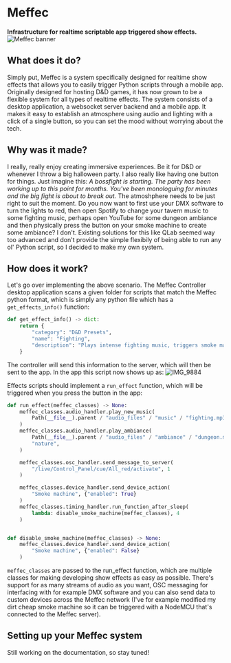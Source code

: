 # Meffec

**Infrastructure for realtime scriptable app triggered show effects.**
![Meffec banner](https://github.com/user-attachments/assets/5a5bd1db-a20f-49eb-ab6d-3649a0162a0a)

## What does it do?

Simply put, Meffec is a system specifically designed for realtime show effects that allows you to easily trigger Python scripts through a mobile app. Originally designed for hosting D&D games, it has now grown to be a flexible system for all types of realtime effects. The system consists of a desktop application, a websocket server backend and a mobile app. It makes it easy to establish an atmosphere using audio and lighting with a click of a single button, so you can set the mood without worrying about the tech.

## Why was it made?

I really, really enjoy creating immersive experiences. Be it for D&D or whenever I throw a big halloween party. I also really like having one button for things.
Just imagine this: _A bossfight is starting. The party has been working up to this point for months. You've been monologuing for minutes and the big fight is about to break out._ The atmoshphere needs to be just right to suit the moment. Do you now want to first use your DMX software to turn the lights to red, then open Spotify to change your tavern music to some fighting music, perhaps open YouTube for some dungeon ambiance and then physically press the button on your smoke machine to create some ambiance? I don't. Existing solutions for this like QLab seemed way too advanced and don't provide the simple flexibily of being able to run any ol' Python script, so I decided to make my own system.

## How does it work?

Let's go over implementing the above scenario. The Meffec Controller desktop application scans a given folder for scripts that match the Meffec python format, which is simply any python file which has a `get_effects_info()` function:

```python
def get_effect_info() -> dict:
    return {
        "category": "D&D Presets",
        "name": "Fighting",
        "description": "Plays intense fighting music, triggers smoke machine and turns lights red.",
    }
```

The controller will send this information to the server, which will then be sent to the app. In the app this script now shows up as:
![IMG_9884](https://github.com/user-attachments/assets/0b66ea12-48ce-4288-ad12-511b8b257e44)


Effects scripts should implement a `run_effect` function, which will be triggered when you press the button in the app:

```python
def run_effect(meffec_classes) -> None:
    meffec_classes.audio_handler.play_new_music(
        Path(__file__).parent / "audio_files" / "music" / "fighting.mp3"
    )
    meffec_classes.audio_handler.play_ambiance(
        Path(__file__).parent / "audio_files" / "ambiance" / "dungeon.mp3",
        "nature",
    )

    meffec_classes.osc_handler.send_message_to_server(
        "/live/Control_Panel/cue/All_red/activate", 1
    )

    meffec_classes.device_handler.send_device_action(
        "Smoke machine", {"enabled": True}
    )
    meffec_classes.timing_handler.run_function_after_sleep(
        lambda: disable_smoke_machine(meffec_classes), 4
    )


def disable_smoke_machine(meffec_classes) -> None:
    meffec_classes.device_handler.send_device_action(
        "Smoke machine", {"enabled": False}
    )
```

`meffec_classes` are passed to the run_effect function, which are multiple classes for making developing show effects as easy as possible. There's support for as many streams of audio as you want, OSC messaging for interfacing with for example DMX software and you can also send data to custom devices across the Meffec network (I've for example modified my dirt cheap smoke machine so it can be triggered with a NodeMCU that's connected to the Meffec server).

## Setting up your Meffec system

Still working on the documentation, so stay tuned!

